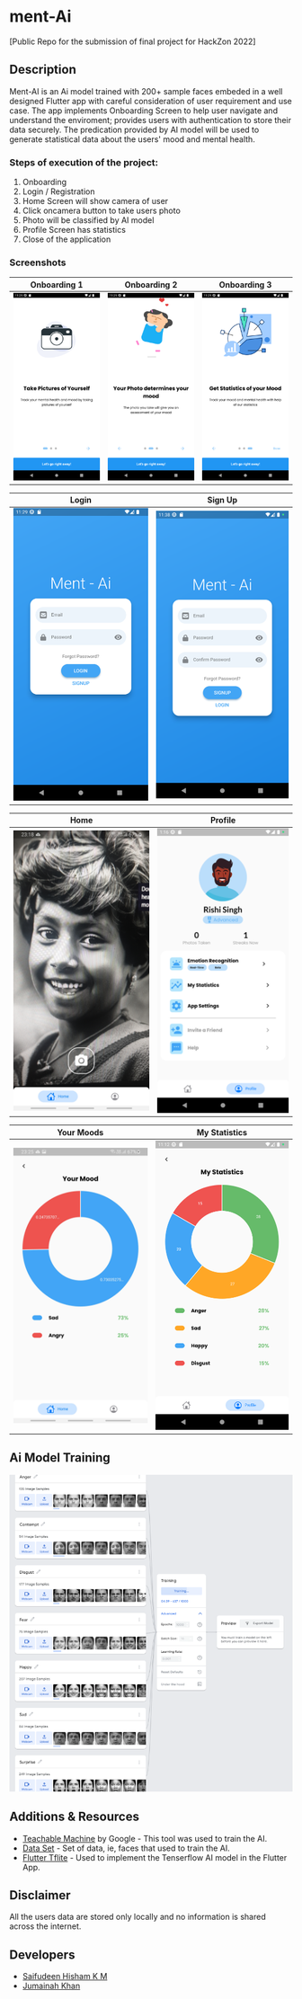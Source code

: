 # ment-Ai

[Public Repo for the submission of final project for HackZon 2022]

## Description

Ment-AI is an Ai model trained with 200+ sample faces embeded in a well designed Flutter app with careful consideration of user requirement and use case. The app implements Onboarding Screen to help user navigate and understand the enviroment; provides users with authentication to store their data securely. The predication provided by AI model will be used to generate statistical data about the users' mood and mental health.

### Steps of execution of the project:

1. Onboarding
2. Login / Registration
3. Home Screen will show camera of user
4. Click oncamera button to take users photo
5. Photo will be classified by AI model
6. Profile Screen has statistics
7. Close of the application

### Screenshots

| Onboarding 1                                         | Onboarding 2                                                                                                                | Onboarding 3                                         |
|:----------------------------------------------------:|:---------------------------------------------------------------------------------------------------------------------------:|:----------------------------------------------------:|
| ![Onboarding 1](assets/Screenshots/onboarding_1.png) | ![Onboarding 2](assets/Screenshots/onboarding_2.png) | ![Onboarding 3](assets/Screenshots/onboarding_3.png) |

| Login                                  | Sign Up                                   |
|:--------------------------------------:|:-----------------------------------------:|
| ![Login](assets/Screenshots/login.png) | ![Sign Up](assets/Screenshots/signUp.png) |

| Home                                  | Profile                                          |
|:-------------------------------------:|:------------------------------------------------:|
| ![Login](assets/Screenshots/home.jpg) | ![Sign Up](assets/Screenshots/profileScreen.png) |

| Your Moods                                 | My Statistics                                       |
|:------------------------------------------:|:---------------------------------------------------:|
| ![Moods](assets/Screenshots/your_mood.jpg) | ![Statistics](assets/Screenshots/my_statistics.png) |

## Ai Model Training

![](assets/Screenshots/trainingAi.png)

## Additions & Resources

- [Teachable Machine](https://teachablemachine.withgoogle.com/train) by Google - This tool was used to train the AI. 
- [Data Set](https://github.com/neta000/emotion_detection_model/tree/master/dataset) - Set of data, ie, faces that used to train the AI.
- [Flutter Tflite](https://pub.dev/packages/tflite_flutter) - Used to implement the Tenserflow AI model in the Flutter App.

## Disclaimer

All the users data are stored only locally and no information is shared across the internet. 

## Developers

- [Saifudeen Hisham K M](github.com/beSaif/)
- [Jumainah Khan](github.com/jumainahkhan/)
